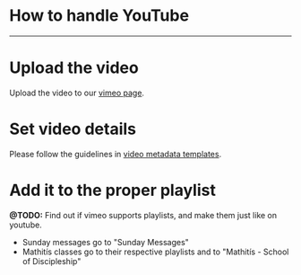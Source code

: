 <h1>How to handle YouTube</h1>
<hr>

# Upload the video

Upload the video to
our [vimeo page](https://vimeo.com/user133790558).

# Set video details

Please follow the guidelines in [video metadata templates](video_metadata_templates.md).

# Add it to the proper playlist

**@TODO:** Find out if vimeo supports playlists, and make them just like on youtube.

* Sunday messages go to "Sunday Messages"
* Mathitís classes go to their respective playlists and to "Mathitís - School of Discipleship"
